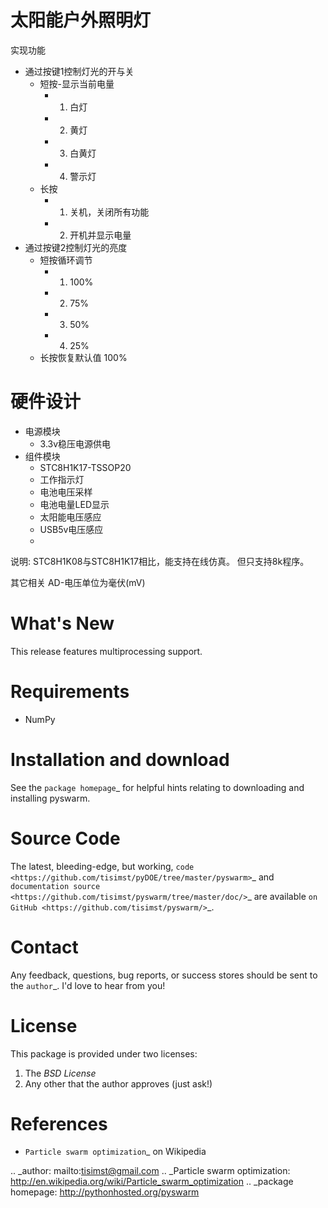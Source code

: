 太阳能户外照明灯
=========================================================

实现功能

- 通过按键1控制灯光的开与关
  - 短按-显示当前电量
    - 1. 白灯
    - 2. 黄灯
    - 3. 白黄灯
    - 4. 警示灯
  - 长按
    - 1. 关机，关闭所有功能
    - 2. 开机并显示电量
- 通过按键2控制灯光的亮度
  - 短按循环调节
    - 1. 100%
    - 2. 75%
    - 3. 50%
    - 4. 25%
  - 长按恢复默认值 100%

硬件设计
==========

- 电源模块
  - 3.3v稳压电源供电
- 组件模块
  - STC8H1K17-TSSOP20
  - 工作指示灯
  - 电池电压采样
  - 电池电量LED显示
  - 太阳能电压感应
  - USB5v电压感应
  - 

说明:
STC8H1K08与STC8H1K17相比，能支持在线仿真。
但只支持8k程序。

其它相关
AD-电压单位为毫伏(mV)

What's New
==========

This release features multiprocessing support.

Requirements
============

- NumPy

Installation and download
=========================

See the `package homepage`_ for helpful hints relating to downloading
and installing pyswarm.


Source Code
===========

The latest, bleeding-edge, but working, `code
<https://github.com/tisimst/pyDOE/tree/master/pyswarm>`_
and `documentation source
<https://github.com/tisimst/pyswarm/tree/master/doc/>`_ are
available `on GitHub <https://github.com/tisimst/pyswarm/>`_.

Contact
=======

Any feedback, questions, bug reports, or success stores should
be sent to the `author`_. I'd love to hear from you!

License
=======

This package is provided under two licenses:

1. The *BSD License*
2. Any other that the author approves (just ask!)

References
==========

- `Particle swarm optimization`_ on Wikipedia

.. _author: mailto:tisimst@gmail.com
.. _Particle swarm optimization: http://en.wikipedia.org/wiki/Particle_swarm_optimization
.. _package homepage: http://pythonhosted.org/pyswarm